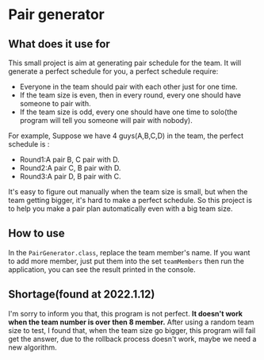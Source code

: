 # Pair generator
## What does it use for
  This small project is aim at generating pair schedule for the team.
  It will generate a perfect schedule for you, a perfect schedule require:
  - Everyone in the team should pair with each other just for one time.
  - If the team size is even, then in every round, every one should have someone to pair with. 
  - If the team size is odd, every one should have one time to solo(the program will tell you someone will pair with nobody).
  
For example, Suppose we have 4 guys(A,B,C,D) in the team, the perfect schedule is :
   - Round1:A pair B, C pair with D.
   - Round2:A pair C, B pair with D. 
   - Round3:A pair D, B pair with C.

It's easy to figure out manually when the team size is small, but when the team getting bigger, it's hard to make a perfect schedule.
So this project is to help you make a pair plan automatically even with a big team size.
## How to use
In the `PairGenerator.class`, replace the team member's name. If you want to add more member, just put them into the set `teamMembers`
then run the application, you can see the result printed in the console.

  
## Shortage(found at 2022.1.12)
I'm sorry to inform you that, this program is not perfect.
**It doesn't work when the team number is over then 8 member.**
After using a random team size to test, I found that, when the team size go bigger, this program will fail get the answer,
due to the rollback process doesn't work, maybe we need a new algorithm.